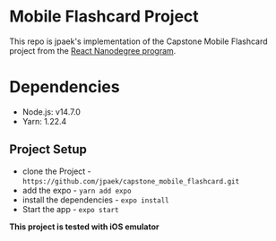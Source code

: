 # Mobile Flashcard Project

This repo is jpaek's implementation of the Capstone Mobile Flashcard project from the [React Nanodegree program](https://www.udacity.com/course/react-nanodegree--nd019).

# Dependencies
* Node.js: v14.7.0
* Yarn: 1.22.4


## Project Setup

* clone the Project - `https://github.com/jpaek/capstone_mobile_flashcard.git`
* add the expo - `yarn add expo`
* install the dependencies - `expo install`
* Start the app - `expo start`

__This project is tested with iOS emulator__
